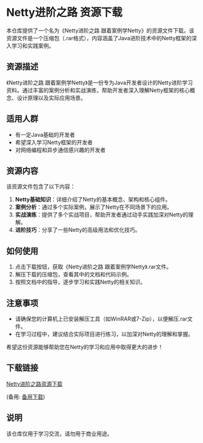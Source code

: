 # Netty进阶之路 资源下载

本仓库提供了一个名为《Netty进阶之路 跟着案例学Netty》的资源文件下载。该资源文件是一个压缩包（.rar格式），内容涵盖了Java进阶技术中的Netty框架的深入学习和实践案例。

## 资源描述

《Netty进阶之路 跟着案例学Netty》是一份专为Java开发者设计的Netty进阶学习资料。通过丰富的案例分析和实战演练，帮助开发者深入理解Netty框架的核心概念、设计原理以及实际应用场景。

## 适用人群

- 有一定Java基础的开发者
- 希望深入学习Netty框架的开发者
- 对网络编程和异步通信感兴趣的开发者

## 资源内容

该资源文件包含了以下内容：

1. **Netty基础知识**：详细介绍了Netty的基本概念、架构和核心组件。
2. **案例分析**：通过多个实际案例，展示了Netty在不同场景下的应用。
3. **实战演练**：提供了多个实战项目，帮助开发者通过动手实践加深对Netty的理解。
4. **进阶技巧**：分享了一些Netty的高级用法和优化技巧。

## 如何使用

1. 点击下载按钮，获取《Netty进阶之路 跟着案例学Netty》.rar文件。
2. 解压下载的压缩包，查看其中的文档和代码示例。
3. 按照文档中的指导，逐步学习和实践Netty的相关知识。

## 注意事项

- 请确保您的计算机上已安装解压工具（如WinRAR或7-Zip），以便解压.rar文件。
- 在学习过程中，建议结合实际项目进行练习，以加深对Netty的理解和掌握。

希望这份资源能够帮助您在Netty的学习和应用中取得更大的进步！

## 下载链接
[Netty进阶之路资源下载](https://pan.quark.cn/s/41201de7b64e) 

(备用: [备用下载](https://pan.baidu.com/s/1gyoVTbHocINmkYqqoT5PQg?pwd=1234))

## 说明

该仓库仅用于学习交流，请勿用于商业用途。
